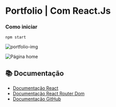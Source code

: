 # Portfolio | Com React.Js 

### Como iniciar
```
npm start
```
![portfolio-img](https://github.com/user-attachments/assets/822a76fd-715b-470f-a539-96ef3ef18380)


<img src="https://github.com/user-attachments/assets/627ecf8c-d854-4026-be77-d4831ee0617f](https://github.com/user-attachments/assets/dbb075b4-93c1-47de-8079-cb69e9036e84" alt="Página home">

## 📚 Documentação
- [Documentação React](https://pt-br.legacy.reactjs.org/docs/getting-started.html)
- [Documentação React Router Dom](https://www.npmjs.com/package/react-router-dom)
- [Documentação GitHub](https://docs.github.com/pt)
